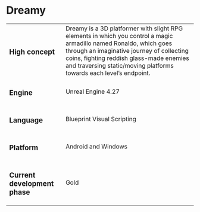 # Dreamy

<table>
  <tr>
    <td>
      <h3>High concept</h3>
    </td>
    <td>
      Dreamy is a 3D platformer with slight RPG elements in which you control a magic armadillo named Ronaldo, which goes through an imaginative journey of collecting coins, fighting reddish glass-made enemies and traversing static/moving platforms towards each level’s endpoint.
    </td>
  </tr>
  <tr>
    <td>
      <h3>Engine</h3>
    </td>
    <td>
      Unreal Engine 4.27
    </td>
  </tr>
  <tr>
    <td>
      <h3>Language</h3>
    </td>
    <td>
      Blueprint Visual Scripting
    </td>
  </tr>
  <tr>
    <td>
      <h3>
        Platform
      </h3>
    </td>
    <td>
    Android and Windows
    </td>
  </tr>
  <tr>
    <td>
      <h3>Current development phase</h3>
    </td>
    <td>
      Gold
    </td>
  </tr>
</table>
